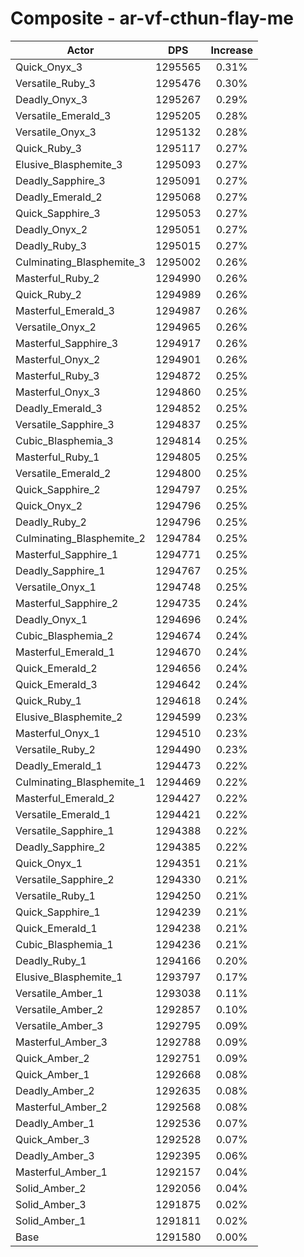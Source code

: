 # Composite - ar-vf-cthun-flay-me
| Actor | DPS | Increase |
|---|:---:|:---:|
|Quick_Onyx_3|1295565|0.31%|
|Versatile_Ruby_3|1295476|0.30%|
|Deadly_Onyx_3|1295267|0.29%|
|Versatile_Emerald_3|1295205|0.28%|
|Versatile_Onyx_3|1295132|0.28%|
|Quick_Ruby_3|1295117|0.27%|
|Elusive_Blasphemite_3|1295093|0.27%|
|Deadly_Sapphire_3|1295091|0.27%|
|Deadly_Emerald_2|1295068|0.27%|
|Quick_Sapphire_3|1295053|0.27%|
|Deadly_Onyx_2|1295051|0.27%|
|Deadly_Ruby_3|1295015|0.27%|
|Culminating_Blasphemite_3|1295002|0.26%|
|Masterful_Ruby_2|1294990|0.26%|
|Quick_Ruby_2|1294989|0.26%|
|Masterful_Emerald_3|1294987|0.26%|
|Versatile_Onyx_2|1294965|0.26%|
|Masterful_Sapphire_3|1294917|0.26%|
|Masterful_Onyx_2|1294901|0.26%|
|Masterful_Ruby_3|1294872|0.25%|
|Masterful_Onyx_3|1294860|0.25%|
|Deadly_Emerald_3|1294852|0.25%|
|Versatile_Sapphire_3|1294837|0.25%|
|Cubic_Blasphemia_3|1294814|0.25%|
|Masterful_Ruby_1|1294805|0.25%|
|Versatile_Emerald_2|1294800|0.25%|
|Quick_Sapphire_2|1294797|0.25%|
|Quick_Onyx_2|1294796|0.25%|
|Deadly_Ruby_2|1294796|0.25%|
|Culminating_Blasphemite_2|1294784|0.25%|
|Masterful_Sapphire_1|1294771|0.25%|
|Deadly_Sapphire_1|1294767|0.25%|
|Versatile_Onyx_1|1294748|0.25%|
|Masterful_Sapphire_2|1294735|0.24%|
|Deadly_Onyx_1|1294696|0.24%|
|Cubic_Blasphemia_2|1294674|0.24%|
|Masterful_Emerald_1|1294670|0.24%|
|Quick_Emerald_2|1294656|0.24%|
|Quick_Emerald_3|1294642|0.24%|
|Quick_Ruby_1|1294618|0.24%|
|Elusive_Blasphemite_2|1294599|0.23%|
|Masterful_Onyx_1|1294510|0.23%|
|Versatile_Ruby_2|1294490|0.23%|
|Deadly_Emerald_1|1294473|0.22%|
|Culminating_Blasphemite_1|1294469|0.22%|
|Masterful_Emerald_2|1294427|0.22%|
|Versatile_Emerald_1|1294421|0.22%|
|Versatile_Sapphire_1|1294388|0.22%|
|Deadly_Sapphire_2|1294385|0.22%|
|Quick_Onyx_1|1294351|0.21%|
|Versatile_Sapphire_2|1294330|0.21%|
|Versatile_Ruby_1|1294250|0.21%|
|Quick_Sapphire_1|1294239|0.21%|
|Quick_Emerald_1|1294238|0.21%|
|Cubic_Blasphemia_1|1294236|0.21%|
|Deadly_Ruby_1|1294166|0.20%|
|Elusive_Blasphemite_1|1293797|0.17%|
|Versatile_Amber_1|1293038|0.11%|
|Versatile_Amber_2|1292857|0.10%|
|Versatile_Amber_3|1292795|0.09%|
|Masterful_Amber_3|1292788|0.09%|
|Quick_Amber_2|1292751|0.09%|
|Quick_Amber_1|1292668|0.08%|
|Deadly_Amber_2|1292635|0.08%|
|Masterful_Amber_2|1292568|0.08%|
|Deadly_Amber_1|1292536|0.07%|
|Quick_Amber_3|1292528|0.07%|
|Deadly_Amber_3|1292395|0.06%|
|Masterful_Amber_1|1292157|0.04%|
|Solid_Amber_2|1292056|0.04%|
|Solid_Amber_3|1291875|0.02%|
|Solid_Amber_1|1291811|0.02%|
|Base|1291580|0.00%|
